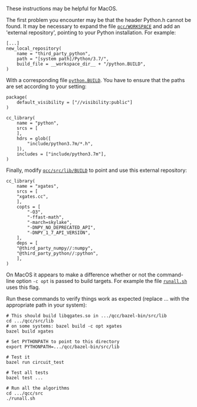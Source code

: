 These instructions may be helpful for MacOS.

The first problem you encounter may be that the header Python.h cannot be found.
It may be necessary to expand the file [`qcc/WORKSPACE`](WORKSPACE) and add an 'external
repository', pointing to your Python installation. For example:

```
[...]
new_local_repository(
    name = "third_party_python",
    path = "[system path]/Python/3.7/",
    build_file = __workspace_dir__ + "/python.BUILD",
)
```

With a corresponding file [`python.BUILD`](python.BUILD). You have to ensure that the paths
are set according to your setting:

```
package(
    default_visibility = ["//visibility:public"]
)

cc_library(
    name = "python",
    srcs = [
    ],
    hdrs = glob([
        "include/python3.7m/*.h",
    ]),
    includes = ["include/python3.7m"],
)
```

Finally, modify [`qcc/src/lib/BUILD`](src/lib/BUILD) to point and use this external
repository:

```
cc_library(
    name = "xgates",
    srcs = [
	"xgates.cc",
    ],
    copts = [
        "-O3",
        "-ffast-math",
        "-march=skylake",
        "-DNPY_NO_DEPRECATED_API",
        "-DNPY_1_7_API_VERSION",
    ],
    deps = [
	"@third_party_numpy//:numpy",
	"@third_party_python//:python",
    ],
)
```

On MacOS it appears to make a difference whether or not the command-line option `-c opt` is passed
to build targets. For example the file [`runall.sh`](src/runall.sh) uses this flag. 

Run these commands to verify things work as expected
(replace ... with the appropriate path in your system):

```
# This should build libqgates.so in .../qcc/bazel-bin/src/lib
cd .../qcc/src/lib
# on some systems: bazel build -c opt xgates
bazel build xgates

# Set PYTHONPATH to point to this directory
export PYTHONPATH=.../qcc/bazel-bin/src/lib

# Test it
bazel run circuit_test

# Test all tests
bazel test ...

# Run all the algorithms
cd .../qcc/src
./runall.sh
